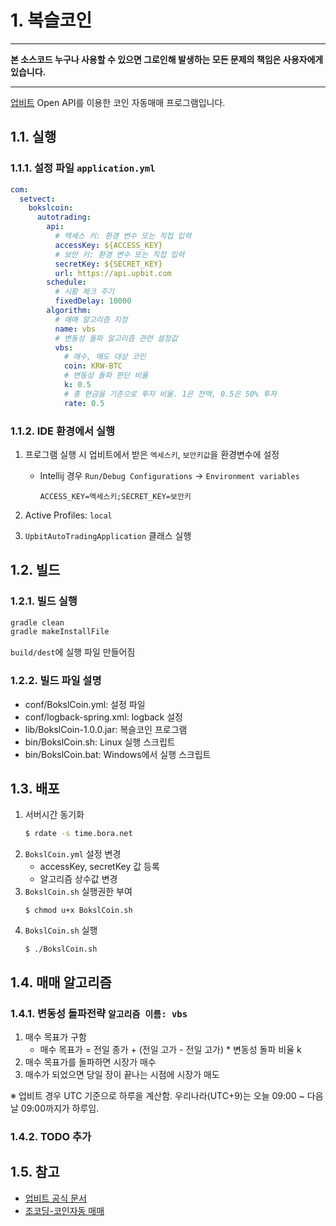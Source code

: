 # 1. 복슬코인

---

**본 소스코드 누구나 사용할 수 있으면 그로인해 발생하는 모든 문제의 책임은 사용자에게 있습니다.**

---

[업비트](https://upbit.com) Open API를 이용한 코인 자동매매 프로그램입니다.

## 1.1. 실행

### 1.1.1. 설정 파일 `application.yml`

```yaml
com:
  setvect:
    bokslcoin:
      autotrading:
        api:
          # 엑세스 키: 환경 변수 또는 직접 입력
          accessKey: ${ACCESS_KEY}
          # 보안 키: 환경 변수 또는 직접 입력
          secretKey: ${SECRET_KEY}
          url: https://api.upbit.com
        schedule:
          # 시황 체크 주기
          fixedDelay: 10000
        algorithm:
          # 매매 알고리즘 지정
          name: vbs
          # 변동성 돌파 알고리즘 관련 설정값
          vbs:
            # 매수, 매도 대상 코인
            coin: KRW-BTC
            # 변동성 돌파 판단 비율
            k: 0.5
            # 총 현금을 기준으로 투자 비율. 1은 전액, 0.5은 50% 투자
            rate: 0.5
```

### 1.1.2. IDE 환경에서 실행

1. 프로그램 실행 시 업비트에서 받은 `엑세스키`, `보안키값`을 환경변수에 설정

    - Intellij 경우 `Run/Debug Configurations` ->  `Environment variables`
         ```
         ACCESS_KEY=엑세스키;SECRET_KEY=보안키
         ```
1. Active Profiles: `local`
1. `UpbitAutoTradingApplication` 클래스 실행

## 1.2. 빌드

### 1.2.1. 빌드 실행

```bash
gradle clean
gradle makeInstallFile
```

`build/dest`에 실행 파일 만들어짐

### 1.2.2. 빌드 파일 설명

- conf/BokslCoin.yml: 설정 파일
- conf/logback-spring.xml: logback 설정
- lib/BokslCoin-1.0.0.jar: 복슬코인 프로그램
- bin/BokslCoin.sh: Linux 실행 스크립트
- bin/BokslCoin.bat: Windows에서 실행 스크립트

## 1.3. 배포

1. 서버시간 동기화
   ```sh
   $ rdate -s time.bora.net
   ```
1. `BokslCoin.yml` 설정 변경
    - accessKey, secretKey 값 등록
    - 알고리즘 상수값 변경
1. `BokslCoin.sh` 실행권한 부여
    ```shell
    $ chmod u+x BokslCoin.sh
    ```
1. `BokslCoin.sh` 실행
    ```shell
    $ ./BokslCoin.sh
    ```

## 1.4. 매매 알고리즘

### 1.4.1. 변동성 돌파전략 `알고리즘 이름: vbs`

1. 매수 목표가 구함
    - 매수 목표가 = 전일 종가 + (전일 고가 - 전일 고가) * 변동성 돌파 비율 k
2. 매수 목표가를 돌파하면 시장가 매수
3. 매수가 되었으면 당일 장이 끝나는 시점에 시장가 매도

※ 업비트 경우 UTC 기준으로 하루을 계산함. 우리나라(UTC+9)는 오늘 09:00 ~ 다음날 09:00까지가 하루임.

### 1.4.2. TODO 추가

## 1.5. 참고

- [업비트 공식 문서](https://docs.upbit.com)
- [조코딩-코인자동 매매](https://github.com/youtube-jocoding/pyupbit-autotrade)
